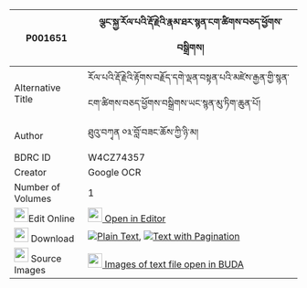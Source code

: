 |P001651|ལྕང་སྐྱ་རོལ་པའི་རྡོ་རྗེའི་རྣམ་ཐར་སྙན་ངག་ཚིགས་བཅད་ཕྱོགས་བསྒྲིགས། 
| --- | --- 
|Alternative Title |རོལ་པའི་རྡོ་རྗེའི་རྟོགས་བརྗོད་དགེ་ལྡན་བསྟན་པའི་མཛེས་རྒྱན་གྱི་སྙན་ངག་ཚིགས་བཅད་ཕྱོགས་བསྒྲིགས་ཡང་སྙན་མུ་ཏིག་ཆུན་པོ།
|Author| ཐུའུ་བཀྭན ༠༣་བློ་བཟང་ཆོས་ཀྱི་ཉི་མ།
|BDRC ID | W4CZ74357
|Creator | Google OCR
|Number of Volumes| 1
|<img width="25" src="https://img.icons8.com/color/25/000000/edit-property.png">Edit Online| [<img width="25" src="https://avatars.githubusercontent.com/u/45091458?s=200&v=4"> Open in Editor](http://editor.openpecha.org/P001651)
|<img width="25" src="https://img.icons8.com/fluent/48/000000/download-2.png"/>  Download | [![](https://img.icons8.com/color/20/000000/txt.png)Plain Text](https://github.com/Openpecha/P001651/releases/download/v1/changkya_rolpa_i_dorje_i_namta_plain_P001651.zip), [![](https://img.icons8.com/color/20/000000/txt.png)Text with Pagination](https://github.com/Openpecha/P001651/releases/download/v1/changkya_rolpa_i_dorje_i_namta_pages_P001651.zip)
|<img width="25" src="https://img.icons8.com/plasticine/100/000000/pictures-folder.png"/>  Source Images | [<img width="25" src="https://library.bdrc.io/icons/BUDA-small.svg"> Images of text file open in BUDA](https://library.bdrc.io/show/bdr:W4CZ74357)
